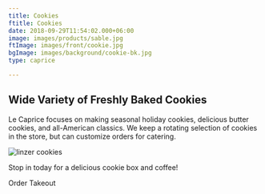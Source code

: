 ```yaml
---
title: Cookies
ftitle: Cookies
date: 2018-09-29T11:54:02.000+06:00
image: images/products/sable.jpg
ftImage: images/front/cookie.jpg
bgImage: images/background/cookie-bk.jpg
type: caprice

---
```

## Wide Variety of Freshly Baked Cookies

Le Caprice focuses on making seasonal holiday cookies, delicious butter cookies, and all-American classics. We keep a rotating selection of cookies in the store, but can customize orders for catering. 

![linzer cookies](/uploads/stain-glass-cookies.png)

Stop in today for a delicious cookie box and coffee!

Order Takeout